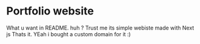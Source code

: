 # Portfolio website 
What u want in README. huh ? 
Trust me its simple webiste made with Next js Thats it. YEah i bought a custom domain for it :)
